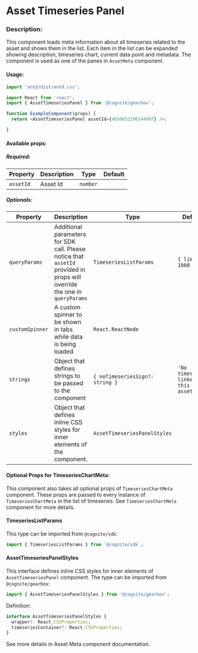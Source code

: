  # Asset Timeseries Panel

<!-- STORY -->

### Description:

This component loads meta information about all timeseries related to the asset and shows them in the list.
Each item in the list can be expanded showing description, timeseries chart, current data point and metadata.
The component is used as one of the panes in `AssetMeta` component.

#### Usage:

```typescript jsx
import 'antd/dist/antd.css';

import React from 'react';
import { AssetTimeseriesPanel } from '@cognite/gearbox';

function ExampleComponent(props) {
  return <AssetTimeseriesPanel assetId={4650652196144007} />;

}
```

#### Available props:

##### Required:

| Property  | Description | Type     | Default |
| --------- | ----------- | -------- | ------- |
| `assetId` | Asset Id    | `number` |         |

##### Optionals:

| Property              | Description                                                            | Type                                          | Default     |
| --------------------- | ---------------------------------------------------------------------- | --------------------------------------------- | ----------- |
| `queryParams`         | Additional parameters for SDK call. Please notice that `assetId` provided in props will override the one in `queryParams`| `TimeseriesListParams` | `{ limit: 1000 }` |
| `customSpinner`       | A custom spinner to be shown in tabs while data is being loaded        | `React.ReactNode`                             |             |
| `strings`             | Object that defines strings to be passed to the component              | `{ noTimeseriesSign?: string }`               | `'No timeseries linked to this asset'`|
| `styles`              | Object that defines inline CSS styles for inner elements of the component.| `AssetTimeseriesPanelStyles` |             |

#### Optional Props for TimeseriesChartMeta:

This component also takes all optional props of `TimeseriesChartMeta` component. These props are passed to every instance of `TimeseriesChartMeta` in the list of timeseries. See `TimeseriesChartMeta` component for more details.

#### TimeseriesListParams

This type can be imported from `@cognite/sdk`:

```typescript
import { TimeseriesListParams } from `@cognite/sdk`;
```
#### AssetTimeseriesPanelStyles

This interface defines inline CSS styles for inner elements of `AssetTimeseriesPanel` component.
The type can be imported from `@cognite/gearbox`:

```typescript
import { AssetTimeseriesPanelStyles } from '@cognite/gearbox';
```

Definition:
```typescript
interface AssetTimeseriesPanelStyles {
  wrapper?: React.CSSProperties;
  timeseriesContainer?: React.CSSProperties;
}
```
See more details in Asset Meta component documentation.
